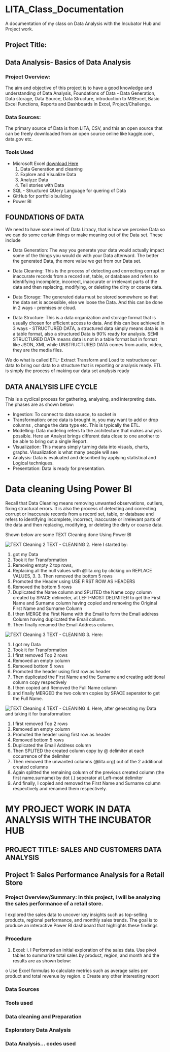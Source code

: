 # LITA_Class_Documentation
A documentation of my class on Data Analysis with the Incubator Hub and Project work.

## Project Title: 
Data Analysis- Basics of Data Analysis
---

### Project Overview:
The aim and objective of this project is to have a good knowledge and understanding of Data Analysis, Foundations of Data - Data Generation, Data storage, Data Source, Data Structure, introduction to MSExcel, Basic Excel Functions, Reports and Dashboards in Excel, Project/Challenge.

### Data Sources: 
The primary source of Data is from LITA, CSV, and this an open source that can be freely downloaded from an open source online like kaggle.com, data.gov etc.

### Tools Used
- Microsoft Excel [download Here](https://www.microsoft.com)
  1. Data Generation and cleaning
  2. Explore and Visualize Data  
  3. Analyze Data
  4. Tell stories with Data
- SQL - Structured QUery Language for quering of Data
- GitHub for portfolio building
- Power BI

## FOUNDATIONS OF DATA
We need to have some level of Data Litracy, that is how we perceive Data so we can do some certain things or make meaning out of the Data set. These include

- Data Generation: 
The way you generate your data would actually impact some of the things you would do with your Data afterward. The better the generated Data, the more value we get from our Data set.

- Data Cleaning:
This is the process of detecting and correcting corrupt or inaccurate records from a record set, table, or database and refers to identifying incomplete, incorrect, inaccurate or irrelevant parts of the data and then replacing, modifying, or deleting the dirty or coarse data.

- Data Storage:
The generated data must be stored somewhere so that the data set is accessible, else we loose the Data. And this can be done in 2 ways - premises or cloud.

- Data Structure:
 This is a data organization and storage format that is usually chosen for efficient access to data. And this can bee achieved in 3 ways - STRUCTURED DATA, a structured data simply means data is in a table format, also a structured Data is 90% ready for analysis. SEMI STRUCTURED DATA means data is not in a table format but in format like JSON, XML while UNSTRUCTURED DATA comes from audio, video, they are the media files.

 We do what is called ETL- Extract Transform and Load to restructure our data to bring our data to a structure that is reporting or analysis ready. ETL is simply the process of making our data set analysis ready

 ## DATA ANALYSIS LIFE CYCLE
 This is a cyclical process for gathering, analysing, and interpreting data. The phases are as shown below:
 
 - Ingestion: To connect to data source, to socket in
 - Transformation: once data is brought in, you may want to add or drop columns , change the data type etc. This is typically the ETL.
 - Modelling: Data modeling refers to the architecture that makes analysis possible. Here an Analyst brings different data close to one another to be able to bring out a single Report.
 - Visualization: This means simply turning data into visuals, charts, graphs. Visualization is what many people will see
 - Analysis: Data is evaluated and described by applying statistical and Logical techniques.
 - Presentation: Data is ready for presentation.

 
# Data cleaning Using Power BI 
 Recall that Data Cleaning means removing unwanted observations, outliers, fixing structural errors. It is also the process of detecting and correcting corrupt or inaccurate records from a record set, table, or database and refers to identifying incomplete, incorrect, inaccurate or irrelevant parts of the data and then replacing, modifying, or deleting the dirty or coarse data.

 Shown below are some TEXT Cleaning done Using Power BI
  
  ![TEXT Cleaning 2](https://github.com/user-attachments/assets/2d2def68-a39e-4140-b3cb-d76ad77290d0)
TEXT - CLEANING 2. Here I started by:
1. got my Data
2. Took it for Transformation
3. Removing empty 2 top rows, 
4. Replacing all the null values with @lita.org by clicking on REPLACE VALUES, 3. 3. Then removed the bottom 5 rows
5. Promoted the Header using USE FIRST ROW AS HEADERS
6. Removed the bottom 5 rows
7. Duplicated the Name column and SPLITED the Name copy column created by SPACE delimeter, at LEFT-MOST DELIMITER to get the First Name and Surname column having copied and removing the Original First Name and Surname Column
8. I then MERGE the First Name with the Email to form the Email address Column having duplicated the Email column.
9. Then finally renamed the Email Address column.
    



![TEXT Cleaning 3](https://github.com/user-attachments/assets/141be463-69df-4e90-ae5a-712d8be84e84) 
TEXT - CLEANING 3. Here: 
1. I got my Data
2. Took it for Transformation
3. I first removed Top 2 rows
4.  Removed an empty column
5. Removed bottom 5 rows
6. Promoted the header using first row as header
7. Then duplicated the First Name and the Surname and creating additional column copy respectively
8. I then copied and Removed the Full Name column
9. and finally MERGED the two column copies by SPACE seperator to get the Full Name.




![TEXT Cleaning 4](https://github.com/user-attachments/assets/47b88bd6-89be-453f-85fc-9e9921743213) 
TEXT - CLEANING 4. Here, after generating my Data and taking it for transformation: 
1. I first removed Top 2 rows
2. Removed an empty column
3. Promoted the header using first row as header
4. Removed bottom 5 rows
5. Duplicated the Email Address column
6. Then SPLITED the created column copy by @ delimiter at each occurrence of the delimiter
7. Then removed the unwanted columns (@lita.org) out of the 2 additional created columns
8. Again splitted the remaining column of the previous created column (the first name.surname) by dot (.) seperator at Left-most delimiter
9. And finally, I copied and removed the First Name and Surname column respectively and renamed them respectively.









# MY PROJECT WORK IN DATA ANALYSIS WITH THE INCUBATOR HUB
## PROJECT TITLE: SALES AND CUSTOMERS DATA ANALYSIS

## Project 1: Sales Performance Analysis for a Retail Store

### Project Overview/Summary: In this project, I will be analyzing the sales performance of a retail store. 
I explored the sales data to uncover key insights such as top-selling products, regional 
performance, and monthly sales trends. The goal is to produce an interactive Power BI 
dashboard that highlights these findings

### Procedure
1. Excel:
i. I Performed an initial exploration of the sales data. Use pivot tables to summarize 
total sales by product, region, and month and the results are as shown below:


o Use Excel formulas to calculate metrics such as average sales per product and 
total revenue by region.
o Create any other interesting report

### Data Sources
### Tools used
### Data cleaning and Preparation
### Exploratory Data Analysis
### Data Analysis... codes used

